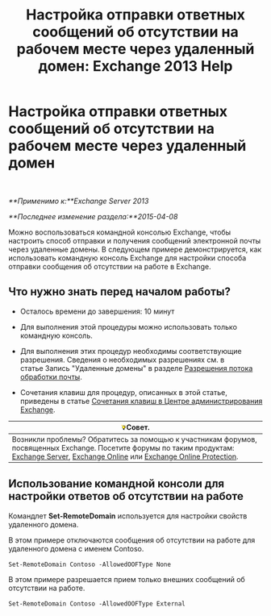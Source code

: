 ﻿---
title: 'Настройка отправки ответных сообщений об отсутствии на рабочем месте через удаленный домен: Exchange 2013 Help'
TOCTitle: Настройка отправки ответных сообщений об отсутствии на рабочем месте через удаленный домен
ms:assetid: 0c1e56be-7a29-4294-9762-600f9f788741
ms:mtpsurl: https://technet.microsoft.com/ru-ru/library/JJ657713(v=EXCHG.150)
ms:contentKeyID: 50487463
ms.date: 05/22/2018
mtps_version: v=EXCHG.150
ms.translationtype: MT
---

# Настройка отправки ответных сообщений об отсутствии на рабочем месте через удаленный домен

 

_**Применимо к:**Exchange Server 2013_

_**Последнее изменение раздела:**2015-04-08_

Можно воспользоваться командной консолью Exchange, чтобы настроить способ отправки и получения сообщений электронной почты через удаленные домены. В следующем примере демонстрируется, как использовать командную консоль Exchange для настройки способа отправки сообщения об отсутствии на работе в Exchange.

## Что нужно знать перед началом работы?

  - Осталось времени до завершения: 10 минут

  - Для выполнения этой процедуры можно использовать только командную консоль.

  - Для выполнения этих процедур необходимы соответствующие разрешения. Сведения о необходимых разрешениях см. в статье Запись "Удаленные домены" в разделе [Разрешения потока обработки почты](mail-flow-permissions-exchange-2013-help.md).

  - Сочетания клавиш для процедур, описанных в этой статье, приведены в статье [Сочетания клавиш в Центре администрирования Exchange](keyboard-shortcuts-in-the-exchange-admin-center-exchange-online-protection-help.md).

<table>
<thead>
<tr class="header">
<th><img src="images/Bb124558.tip(EXCHG.150).gif" title="Совет" alt="Совет" />Совет.</th>
</tr>
</thead>
<tbody>
<tr class="odd">
<td>Возникли проблемы? Обратитесь за помощью к участникам форумов, посвященных Exchange. Посетите форумы по таким продуктам: <a href="https://go.microsoft.com/fwlink/p/?linkid=60612">Exchange Server</a>, <a href="https://go.microsoft.com/fwlink/p/?linkid=267542">Exchange Online</a> или <a href="https://go.microsoft.com/fwlink/p/?linkid=285351">Exchange Online Protection</a>.</td>
</tr>
</tbody>
</table>


## Использование командной консоли для настройки ответов об отсутствии на работе

Командлет **Set-RemoteDomain** используется для настройки свойств удаленного домена.

В этом примере отключаются сообщения об отсутствии на работе для удаленного домена с именем Contoso.

    Set-RemoteDomain Contoso -AllowedOOFType None

В этом примере разрешается прием только внешних сообщений об отсутствии на работе.

    Set-RemoteDomain Contoso -AllowedOOFType External

